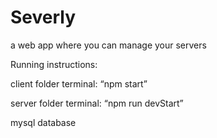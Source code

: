 # Severly
a web app where you can manage your servers

Running instructions:
 
 client folder terminal: “npm start”
 
 server folder terminal: “npm run devStart”

mysql database
